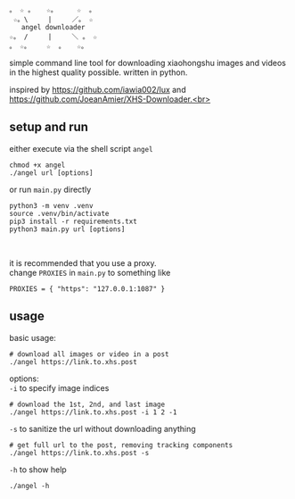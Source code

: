```
。 ☆ 。   ☆。     ☆  。
 ☆。\     |     ／。 ☆
   angel downloader
☆。 /     |     ＼ 。 ☆ 
。 ☆。    ☆  。   ☆。

```
simple command line tool for downloading xiaohongshu images and videos in the highest quality possible. written in python.<br>

inspired by https://github.com/iawia002/lux and https://github.com/JoeanAmier/XHS-Downloader.<br>

## setup and run
either execute via the shell script `angel`
```
chmod +x angel
./angel url [options]
```
or run `main.py` directly
```
python3 -m venv .venv
source .venv/bin/activate
pip3 install -r requirements.txt
python3 main.py url [options]
```
<br>

it is recommended that you use a proxy.<br>
change `PROXIES` in `main.py` to something like
```
PROXIES = { "https": "127.0.0.1:1087" }
```

## usage
basic usage:
```
# download all images or video in a post
./angel https://link.to.xhs.post
```
options:<br>
`-i` to specify image indices
```
# download the 1st, 2nd, and last image
./angel https://link.to.xhs.post -i 1 2 -1
```
`-s` to sanitize the url without downloading anything
```
# get full url to the post, removing tracking components
./angel https://link.to.xhs.post -s
```
`-h` to show help
```
./angel -h  
```
